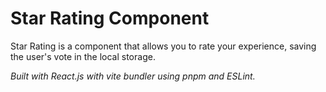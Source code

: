 # Star Rating Component

Star Rating is a component that allows you to rate your experience, saving the user's vote in the local storage.

_Built with React.js with vite bundler using pnpm and ESLint._